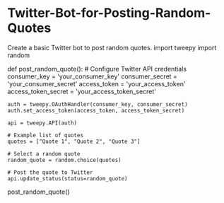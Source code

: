 # Twitter-Bot-for-Posting-Random-Quotes
Create a basic Twitter bot to post random quotes.
import tweepy
import random

def post_random_quote():
    # Configure Twitter API credentials
    consumer_key = 'your_consumer_key'
    consumer_secret = 'your_consumer_secret'
    access_token = 'your_access_token'
    access_token_secret = 'your_access_token_secret'

    auth = tweepy.OAuthHandler(consumer_key, consumer_secret)
    auth.set_access_token(access_token, access_token_secret)

    api = tweepy.API(auth)

    # Example list of quotes
    quotes = ["Quote 1", "Quote 2", "Quote 3"]

    # Select a random quote
    random_quote = random.choice(quotes)

    # Post the quote to Twitter
    api.update_status(status=random_quote)

post_random_quote()
